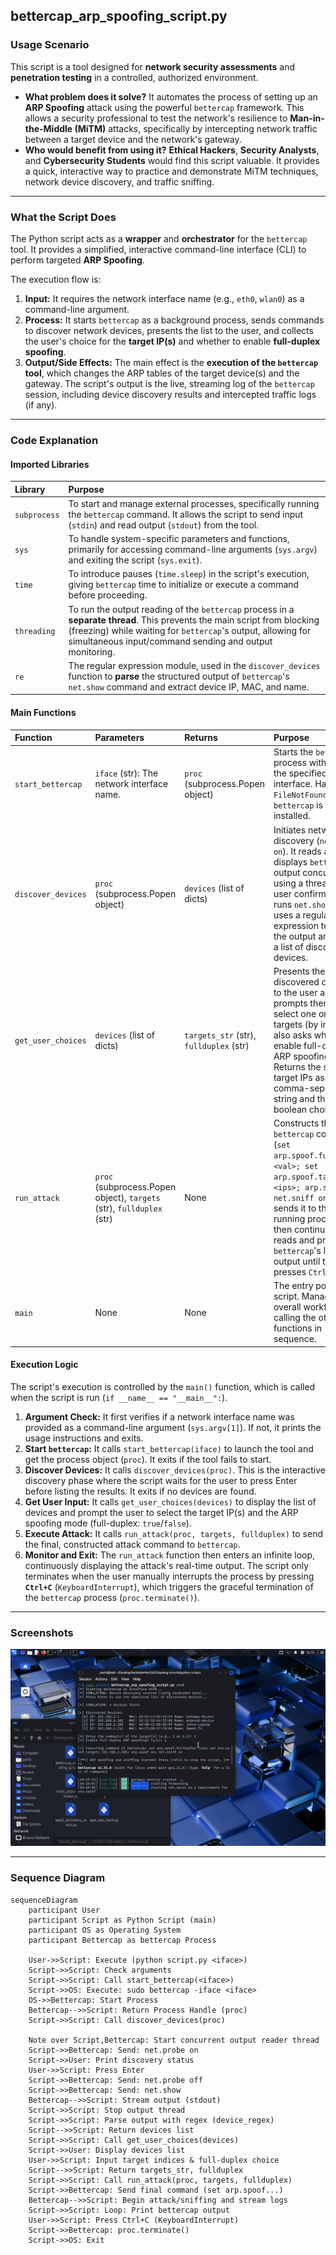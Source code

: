 ## bettercap_arp_spoofing_script.py

### Usage Scenario

This script is a tool designed for **network security assessments** and **penetration testing** in a controlled, authorized environment.

* **What problem does it solve?** It automates the process of setting up an **ARP Spoofing** attack using the powerful `bettercap` framework. This allows a security professional to test the network's resilience to **Man-in-the-Middle (MiTM)** attacks, specifically by intercepting network traffic between a target device and the network's gateway.
* **Who would benefit from using it?** **Ethical Hackers**, **Security Analysts**, and **Cybersecurity Students** would find this script valuable. It provides a quick, interactive way to practice and demonstrate MiTM techniques, network device discovery, and traffic sniffing.

---

### What the Script Does

The Python script acts as a **wrapper** and **orchestrator** for the `bettercap` tool. It provides a simplified, interactive command-line interface (CLI) to perform targeted **ARP Spoofing**.

The execution flow is:

1.  **Input:** It requires the network interface name (e.g., `eth0`, `wlan0`) as a command-line argument.
2.  **Process:** It starts `bettercap` as a background process, sends commands to discover network devices, presents the list to the user, and collects the user's choice for the **target IP(s)** and whether to enable **full-duplex spoofing**.
3.  **Output/Side Effects:** The main effect is the **execution of the `bettercap` tool**, which changes the ARP tables of the target device(s) and the gateway. The script's output is the live, streaming log of the `bettercap` session, including device discovery results and intercepted traffic logs (if any).

---

### Code Explanation

#### Imported Libraries

| Library | Purpose |
| :--- | :--- |
| `subprocess` | To start and manage external processes, specifically running the `bettercap` command. It allows the script to send input (`stdin`) and read output (`stdout`) from the tool. |
| `sys` | To handle system-specific parameters and functions, primarily for accessing command-line arguments (`sys.argv`) and exiting the script (`sys.exit`). |
| `time` | To introduce pauses (`time.sleep`) in the script's execution, giving `bettercap` time to initialize or execute a command before proceeding. |
| `threading` | To run the output reading of the `bettercap` process in a **separate thread**. This prevents the main script from blocking (freezing) while waiting for `bettercap`'s output, allowing for simultaneous input/command sending and output monitoring. |
| `re` | The regular expression module, used in the `discover_devices` function to **parse** the structured output of `bettercap`'s `net.show` command and extract device IP, MAC, and name. |

#### Main Functions

| Function | Parameters | Returns | Purpose |
| :--- | :--- | :--- | :--- |
| `start_bettercap` | `iface` (str): The network interface name. | `proc` (subprocess.Popen object) | Starts the `bettercap` process with `sudo` on the specified interface. Handles `FileNotFoundError` if `bettercap` is not installed. |
| `discover_devices` | `proc` (subprocess.Popen object) | `devices` (list of dicts) | Initiates network discovery (`net.probe on`). It reads and displays `bettercap`'s output concurrently using a thread. After user confirmation, it runs `net.show` and uses a regular expression to parse the output and return a list of discovered devices. |
| `get_user_choices` | `devices` (list of dicts) | `targets_str` (str), `fullduplex` (str) | Presents the discovered devices to the user and prompts them to select one or more targets (by index). It also asks whether to enable full-duplex ARP spoofing. Returns the selected target IPs as a comma-separated string and the boolean choice. |
| `run_attack` | `proc` (subprocess.Popen object), `targets` (str), `fullduplex` (str) | None | Constructs the final `bettercap` command (`set arp.spoof.fullduplex <val>; set arp.spoof.targets <ips>; arp.spoof on; net.sniff on`) and sends it to the running process. It then continuously reads and prints `bettercap`'s live output until the user presses `Ctrl+C`. |
| `main` | None | None | The entry point of the script. Manages the overall workflow by calling the other functions in sequence. |

#### Execution Logic

The script's execution is controlled by the `main()` function, which is called when the script is run (`if __name__ == "__main__":`).

1.  **Argument Check:** It first verifies if a network interface name was provided as a command-line argument (`sys.argv[1]`). If not, it prints the usage instructions and exits.
2.  **Start `bettercap`:** It calls `start_bettercap(iface)` to launch the tool and get the process object (`proc`). It exits if the tool fails to start.
3.  **Discover Devices:** It calls `discover_devices(proc)`. This is the interactive discovery phase where the script waits for the user to press Enter before listing the results. It exits if no devices are found.
4.  **Get User Input:** It calls `get_user_choices(devices)` to display the list of devices and prompt the user to select the target IP(s) and the ARP spoofing mode (full-duplex: `true`/`false`).
5.  **Execute Attack:** It calls `run_attack(proc, targets, fullduplex)` to send the final, constructed attack command to `bettercap`.
6.  **Monitor and Exit:** The `run_attack` function then enters an infinite loop, continuously displaying the attack's real-time output. The script only terminates when the user manually interrupts the process by pressing **`Ctrl+C`** (`KeyboardInterrupt`), which triggers the graceful termination of the `bettercap` process (`proc.terminate()`).

---

### Screenshots

![bettercap_arp_spoofing_script.py running](../imgs/bettercap_arp_spoofing_script.png)

---

### Sequence Diagram

```mermaid
sequenceDiagram
    participant User
    participant Script as Python Script (main)
    participant OS as Operating System
    participant Bettercap as bettercap Process

    User->>Script: Execute (python script.py <iface>)
    Script->>Script: Check arguments
    Script->>Script: Call start_bettercap(<iface>)
    Script->>OS: Execute: sudo bettercap -iface <iface>
    OS->>Bettercap: Start Process
    Bettercap-->>Script: Return Process Handle (proc)
    Script->>Script: Call discover_devices(proc)

    Note over Script,Bettercap: Start concurrent output reader thread
    Script->>Bettercap: Send: net.probe on
    Script->>User: Print discovery status
    User->>Script: Press Enter
    Script->>Bettercap: Send: net.probe off
    Script->>Bettercap: Send: net.show
    Bettercap-->>Script: Stream output (stdout)
    Script->>Script: Stop output thread
    Script->>Script: Parse output with regex (device_regex)
    Script-->>Script: Return devices list
    Script->>Script: Call get_user_choices(devices)
    Script->>User: Display devices list
    User->>Script: Input target indices & full-duplex choice
    Script-->>Script: Return targets_str, fullduplex
    Script->>Script: Call run_attack(proc, targets, fullduplex)
    Script->>Bettercap: Send final command (set arp.spoof...)
    Bettercap-->>Script: Begin attack/sniffing and stream logs
    Script->>Script: Loop: Print bettercap output
    User->>Script: Press Ctrl+C (KeyboardInterrupt)
    Script->>Bettercap: proc.terminate()
    Script->>OS: Exit